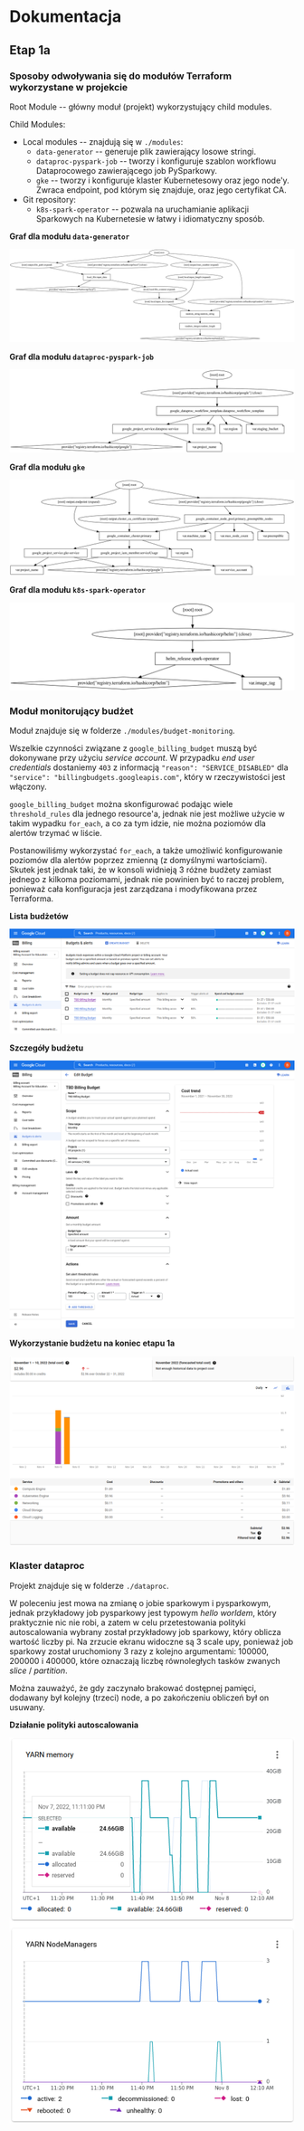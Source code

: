 # Dokumentacja

## Etap 1a

### Sposoby odwoływania się do modułów Terraform wykorzystane w projekcie

Root Module -- główny moduł (projekt) wykorzystujący child modules.

Child Modules:
* Local modules -- znajdują się w `./modules`:
    * `data-generator` -- generuje plik zawierający losowe stringi.
    * `dataproc-pyspark-job` -- tworzy i konfiguruje szablon workflowu Dataprocowego zawierającego job PySparkowy.
    * `gke` -- tworzy i konfiguruje klaster Kubernetesowy oraz jego node'y. Zwraca endpoint, pod którym się znajduje, oraz jego certyfikat CA.
* Git repository:
    * `k8s-spark-operator` -- pozwala na uruchamianie aplikacji Sparkowych na Kubernetesie w łatwy i idiomatyczny sposób.

**Graf dla modułu `data-generator`**

![](./doc/phase1a_figures/data-generator-graph.svg)

**Graf dla modułu `dataproc-pyspark-job`**

![](./doc/phase1a_figures/dataproc-pyspark-job-graph.svg)

**Graf dla modułu `gke`**

![](./doc/phase1a_figures/gke-graph.svg)

**Graf dla modułu `k8s-spark-operator`**

![](./doc/phase1a_figures/k8s-spark-operator-graph.svg)



### Moduł monitorujący budżet

Moduł znajduje się w folderze `./modules/budget-monitoring`.

Wszelkie czynności związane z `google_billing_budget` muszą być dokonywane przy użyciu *service account*. W przypadku *end user credentials* dostaniemy `403` z informacją `"reason": "SERVICE_DISABLED"` dla `"service": "billingbudgets.googleapis.com"`, który w rzeczywistości jest włączony.

`google_billing_budget` można skonfigurować podając wiele `threshold_rules` dla jednego resource'a, jednak nie jest możliwe użycie w takim wypadku `for_each`, a co za tym idzie, nie można poziomów dla alertów trzymać w liście.

Postanowiliśmy wykorzystać `for_each`, a także umożliwić konfigurowanie poziomów dla alertów poprzez zmienną (z domyślnymi wartościami). Skutek jest jednak taki, że w konsoli widnieją 3 różne budżety zamiast jednego z kilkoma poziomami, jednak nie powinien być to raczej problem, ponieważ cała konfiguracja jest zarządzana i modyfikowana przez Terraforma.

**Lista budżetów**

![](./doc/phase1a_figures/budget-list.png)

**Szczegóły budżetu**

![](./doc/phase1a_figures/budget-details.png)

**Wykorzystanie budżetu na koniec etapu 1a**

![](./doc/phase1a_figures/budget-usage.png)



### Klaster dataproc

Projekt znajduje się w folderze `./dataproc`.

W poleceniu jest mowa na zmianę o jobie sparkowym i pysparkowym, jednak przykładowy job pysparkowy jest typowym *hello worldem*, który praktycznie nic nie robi, a zatem w celu przetestowania polityki autoscalowania wybrany został przykładowy job sparkowy, który oblicza wartość liczby pi. Na zrzucie ekranu widoczne są 3 scale upy, ponieważ job sparkowy został uruchomiony 3 razy z kolejno argumentami: 100000, 200000 i 400000, które oznaczają liczbę równoległych tasków zwanych *slice* / *partition*.

Można zauważyć, że gdy zaczynało brakować dostępnej pamięci, dodawany był kolejny (trzeci) node, a po zakończeniu obliczeń był on usuwany.

**Działanie polityki autoscalowania**

![](./doc/phase1a_figures/dataproc-asp.png)


